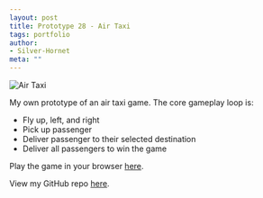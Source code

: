 ```yaml
---
layout: post
title: Prototype 28 - Air Taxi
tags: portfolio
author:
- Silver-Hornet
meta: ""
---
```


![Air Taxi]({{site.url}}/air-taxi.gif)

My own prototype of an air taxi game. The core gameplay loop is:

- Fly up, left, and right
- Pick up passenger
- Deliver passenger to their selected destination
- Deliver all passengers to win the game

Play the game in your browser [here](https://play.unity.com/mg/other/air-taxi).

View my GitHub repo [here](https://github.com/silver-hornet/air-taxi).